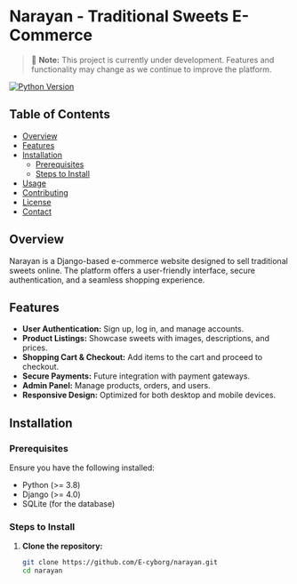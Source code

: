 # Narayan - Traditional Sweets E-Commerce
> 🚧 **Note:** This project is currently under development. Features and functionality may change as we continue to improve the platform.

[![Python Version](https://img.shields.io/badge/Python-3.8%2B-blue.svg)](https://www.python.org/)

## Table of Contents
- [Overview](#overview)
- [Features](#features)
- [Installation](#installation)
  - [Prerequisites](#prerequisites)
  - [Steps to Install](#steps-to-install)
- [Usage](#usage)
- [Contributing](#contributing)
- [License](#license)
- [Contact](#contact)

## Overview
Narayan is a Django-based e-commerce website designed to sell traditional sweets online. The platform offers a user-friendly interface, secure authentication, and a seamless shopping experience.

## Features
- **User Authentication:** Sign up, log in, and manage accounts.
- **Product Listings:** Showcase sweets with images, descriptions, and prices.
- **Shopping Cart & Checkout:** Add items to the cart and proceed to checkout.
- **Secure Payments:** Future integration with payment gateways.
- **Admin Panel:** Manage products, orders, and users.
- **Responsive Design:** Optimized for both desktop and mobile devices.

## Installation

### Prerequisites
Ensure you have the following installed:
- Python (>= 3.8)
- Django (>= 4.0)
- SQLite (for the database)

### Steps to Install
1. **Clone the repository:**
   ```sh
   git clone https://github.com/E-cyborg/narayan.git
   cd narayan
